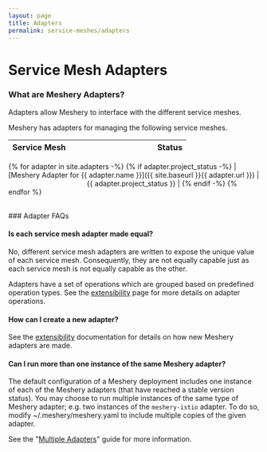 ```yaml
---
layout: page
title: Adapters
permalink: service-meshes/adapters
---
```


# Service Mesh Adapters

### What are Meshery Adapters?

Adapters allow Meshery to interface with the different service meshes. 

Meshery has adapters for managing the following service meshes.

| Service Mesh  |&nbsp; &nbsp; &nbsp; &nbsp; &nbsp; &nbsp; &nbsp; &nbsp; &nbsp; &nbsp; &nbsp; &nbsp; &nbsp; &nbsp; &nbsp;&nbsp; &nbsp; &nbsp; &nbsp; &nbsp; Status        |
| :------------ | :------------ |
{% for adapter in site.adapters -%}
{% if adapter.project_status -%}
| [Meshery Adapter for {{ adapter.name }}]({{ site.baseurl }}{{ adapter.url }}) | &nbsp; &nbsp; &nbsp; &nbsp; &nbsp; &nbsp; &nbsp; &nbsp; &nbsp; &nbsp; &nbsp; &nbsp; &nbsp; &nbsp; &nbsp;&nbsp; &nbsp; &nbsp; &nbsp; &nbsp; &nbsp;{{ adapter.project_status }} |
{% endif -%}
{% endfor %}

<br>
### Adapter FAQs

#### Is each service mesh adapter made equal?
No, different service mesh adapters are written to expose the unique value of each service mesh. Consequently, they are not equally capable just as each service mesh is not equally capable as the other.

Adapters have a set of operations which are grouped based on predefined operation types. See the [extensibility](/docs/extensibility) page for more details on adapter operations.

#### How can I create a new adapter?
See the [extensibility](/docs/extensibility) documentation for details on how new Meshery adapters are made.

#### Can I run more than one instance of the same Meshery adapter?
The default configuration of a Meshery deployment includes one instance of each of the Meshery adapters (that have reached a stable version status). You may choose to run multiple instances of the same type of Meshery adapter; e.g. two instances of the `meshery-istio` adapter. To do so, modify ~/.meshery/meshery.yaml to include multiple copies of the given adapter.

See the "[Multiple Adapters](/docs/guides/multiple-adapters)" guide for more information.